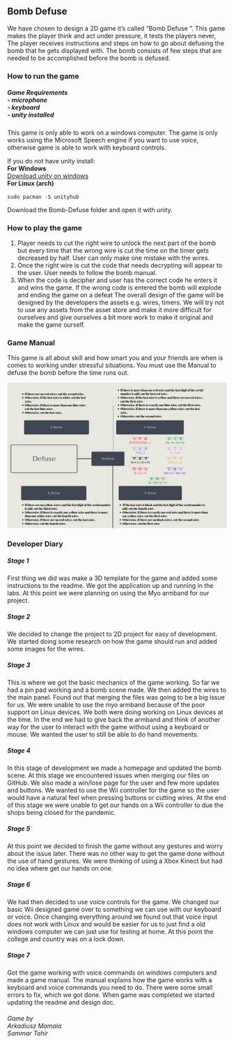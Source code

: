 ## Bomb Defuse
We have chosen to design a 2D game it’s called “Bomb Defuse ”. This game makes the player think and act under pressure, it tests the players never, The player receives instructions and steps on how to go about defusing the bomb that he gets displayed with. The bomb consists of few steps that are needed to be accomplished before the bomb is defused.

### How to run the game
##### Game Requirements <br>- microphone <br>- keyboard <br>- unity installed

This game is only able to work on a windows computer. The game is only works using the Microsoft Speech engine if you want to use voice, otherwise game is able to work with keyboard controls.

If you do not have unity install:
<br>
**For Windows**
<br>
[Download unity on windows](https://unity3d.com/get-unity/download)
<br>
**For Linux (arch)**
```
sudo pacman -S unityhub 
```

Download the Bomb-Defuse folder and open it with unity. 

### How to play the game
1. Player needs to cut the right wire to unlock the next part of the bomb but every time that the wrong wire is cut the time on
the timer gets decreased by half. User can only make one mistake with the wires.
2. Once the right wire is cut the code that needs decrypting will appear to the user. User needs to follow the bomb manual.
3. When the code is decipher and user has the correct code he enters it and wins the game. If the wrong code is entered the
bomb will explode and ending the game on a defeat
The overall design of the game will be designed by the developers the assets e.g. wires, timers. We will try not to use any assets
from the asset store and make it more difficult for ourselves and give ourselves a bit more work to make it original and make the
game ourself.

### Game Manual 
This game is all about skill and how smart you and your friends are when is comes to working under stressful situations. You must use the Manual to defuse the bomb before the time runs out. 

![Game Manual](Bomb-Defuse/Project/Assets/Assets/manual.png "manual")

### Developer Diary
##### Stage 1
First thing we did was make a 3D template for the game and added some instructions to the readme. We got the application up and running in the labs. At this point we were planning on using the Myo armband for our project.
##### Stage 2
We decided to change the project to 2D project for easy of development. We started doing some research on how the game
should run and added some images for the wires.
##### Stage 3
This is where we got the basic mechanics of the game working. So far we had a pin pad working and a bomb scene made. We
then added the wires to the main panel. Found out that merging the files was going to be a big issue for us. We were unable to
use the myo armband because of the poor support on Linux devices. We both were doing working on Linux devices at the time.
In the end we had to give back the armband and think of another way for the user to interact with the game without using a
keyboard or mouse. We wanted the user to still be able to do hand movements.
##### Stage 4
In this stage of development we made a homepage and updated the bomb scene. At this stage we encountered issues when
merging our files on GitHub. We also made a win/lose page for the user and few more updates and buttons. We wanted to use
the Wii controller for the game so the user would have a natural feel when pressing buttons or cutting wires. At the end of this
stage we were unable to get our hands on a Wii controller to due the shops being closed for the pandemic.
##### Stage 5
At this point we decided to finish the game without any gestures and worry about the issue later. There was no other way to get
the game done without the use of hand gestures. We were thinking of using a Xbox Kinect but had no idea where get our hands
on one.
##### Stage 6
We had then decided to use voice controls for the game. We changed our basic Wii designed game over to something we can
use with our keyboard or voice. Once changing everything around we found out that voice input does not work with Linux and
would be easier for us to just find a old windows computer we can just use for testing at home. At this point the college and
country was on a lock down.
##### Stage 7
Got the game working with voice commands on windows computers and made a game manual. The manual explains how the
game works with a keyboard and voice commands you need to do. There were some small errors to fix, which we got done.
When game was completed we started updating the readme and design doc.
 ###### Game by <br> Arkadiusz Mamala <br> Sammar Tahir
